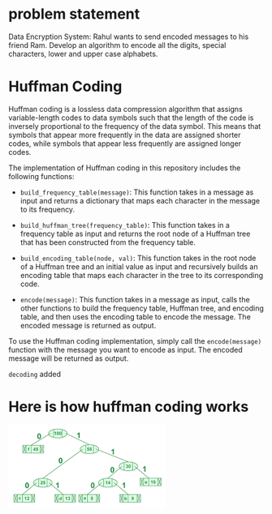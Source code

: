 # problem statement

Data Encryption System: Rahul wants to send encoded messages to his friend Ram. Develop an algorithm to encode all the digits, special characters, lower and upper case alphabets.

# Huffman Coding

Huffman coding is a lossless data compression algorithm that assigns variable-length codes to data symbols such that the length of the code is inversely proportional to the frequency of the data symbol. This means that symbols that appear more frequently in the data are assigned shorter codes, while symbols that appear less frequently are assigned longer codes.

The implementation of Huffman coding in this repository includes the following functions:

- `build_frequency_table(message)`: This function takes in a message as input and returns a dictionary that maps each character in the message to its frequency.

- `build_huffman_tree(frequency_table)`: This function takes in a frequency table as input and returns the root node of a Huffman tree that has been constructed from the frequency table.

- `build_encoding_table(node, val)`: This function takes in the root node of a Huffman tree and an initial value as input and recursively builds an encoding table that maps each character in the tree to its corresponding code.

- `encode(message)`: This function takes in a message as input, calls the other functions to build the frequency table, Huffman tree, and encoding table, and then uses the encoding table to encode the message. The encoded message is returned as output.

To use the Huffman coding implementation, simply call the `encode(message)` function with the message you want to encode as input. The encoded message will be returned as output.

`decoding` added

# Here is how huffman coding works

<img src="./huffman_encoding.png">
